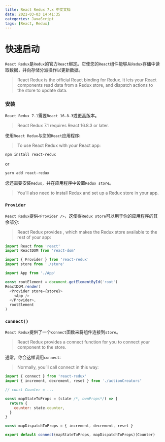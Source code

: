 ```yaml
---
title: React Redux 7.x 中文文档
date: 2021-03-03 14:41:35
categories: JavaScript
tags: [React, Redux]
---
```


# 快速启动

`React Redux`是`Redux`的官方`React`绑定。它使您的`React`组件能够从`Redux`存储中读取数据，并向存储分派操作以更新数据。
> React Redux is the official React binding for Redux. It lets your React components read data from a Redux store, and dispatch actions to the store to update data.

### 安装

`React Redux 7.1`需要`React 16.8.3`或更高版本。
> React Redux 7.1 requires React 16.8.3 or later.

使用`React Redux`与您的`React`应用程序:
> To use React Redux with your React app:

```bash
npm install react-redux
```

or

```bash
yarn add react-redux
```

您还需要安装`Redux`，并在应用程序中设置`Redux store`。
> You'll also need to install Redux and set up a Redux store in your app.

### `Provider`

`React Redux`提供`<Provider />`，这使得`Redux store`可以用于你的应用程序的其余部分:
> React Redux provides <Provider />, which makes the Redux store available to the rest of your app:

```js
import React from 'react'
import ReactDOM from 'react-dom'

import { Provider } from 'react-redux'
import store from './store'

import App from './App'

const rootElement = document.getElementById('root')
ReactDOM.render(
  <Provider store={store}>
    <App />
  </Provider>,
  rootElement
)
```

### `connect()`

`React Redux`提供了一个`connect`函数来将组件连接到`store`。
> React Redux provides a connect function for you to connect your component to the store.

通常，你会这样调用`connect`:
> Normally, you’ll call connect in this way:

```js
import { connect } from 'react-redux'
import { increment, decrement, reset } from './actionCreators'

// const Counter = ...

const mapStateToProps = (state /*, ownProps*/) => {
  return {
    counter: state.counter,
  }
}

const mapDispatchToProps = { increment, decrement, reset }

export default connect(mapStateToProps, mapDispatchToProps)(Counter)
```

